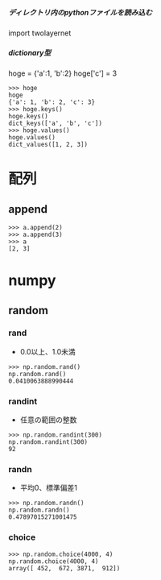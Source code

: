 

##### ディレクトリ内のpythonファイルを読み込む
import twolayernet

##### dictionary型
hoge = {'a':1, 'b':2}
hoge['c'] = 3
``` raw-token-data
>>> hoge
hoge
{'a': 1, 'b': 2, 'c': 3}
>>> hoge.keys()
hoge.keys()
dict_keys(['a', 'b', 'c'])
>>> hoge.values()
hoge.values()
dict_values([1, 2, 3])
```

# 配列
## append
```
>>> a.append(2)
>>> a.append(3)
>>> a
[2, 3]

```

# numpy

## random
### rand
- 0.0以上、1.0未満
```
>>> np.random.rand()
np.random.rand()
0.0410063888990444
```
### randint
- 任意の範囲の整数
```
>>> np.random.randint(300)
np.random.randint(300)
92
```
### randn
- 平均0、標準偏差1

```
>>> np.random.randn()
np.random.randn()
0.47897015271001475
```

### choice
```
>>> np.random.choice(4000, 4)
np.random.choice(4000, 4)
array([ 452,  672, 3871,  912])
```

